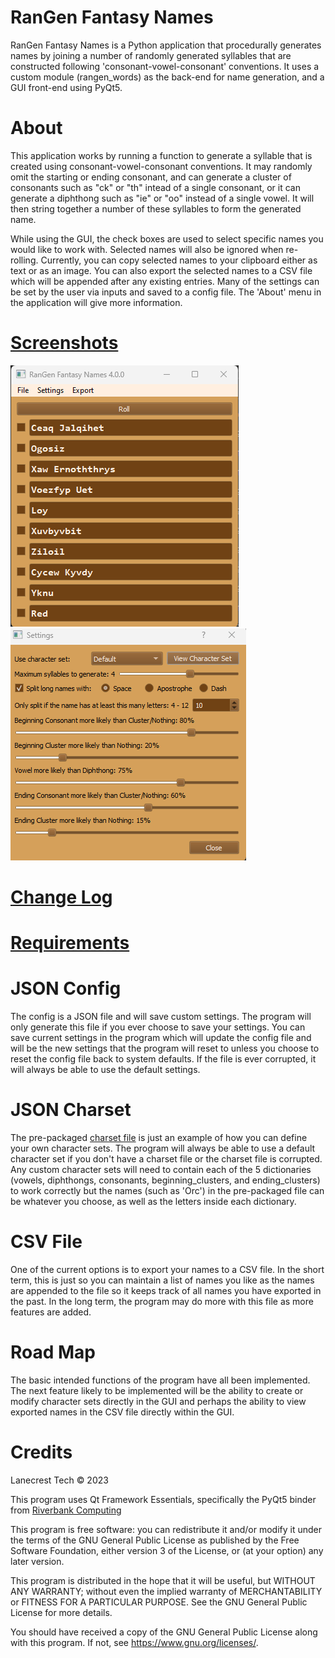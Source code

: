# RanGen Fantasy Names

RanGen Fantasy Names is a Python application that procedurally generates names by joining a number of randomly generated syllables that are constructed following 'consonant-vowel-consonant' conventions. It uses a custom module (rangen_words) as the back-end for name generation, and a GUI front-end using PyQt5.

About
=
This application works by running a function to generate a syllable that is created using consonant-vowel-consonant conventions. It may randomly omit the starting or ending consonant, and can generate a cluster of consonants such as "ck" or "th" intead of a single consonant, or it can generate a diphthong such as "ie" or "oo" instead of a single vowel. It will then string together a number of these syllables to form the generated name.

While using the GUI, the check boxes are used to select specific names you would like to work with. Selected names will also be ignored when re-rolling. Currently, you can copy selected names to your clipboard either as text or as an image. You can also export the selected names to a CSV file which will be appended after any existing entries. Many of the settings can be set by the user via inputs and saved to a config file. The 'About' menu in the application will give more information.

[Screenshots](/screenshots)
=
![Alt text](/screenshots/v4-0-0_main.png?raw=true "Main Window")
![Alt text](/screenshots/v4-0-0_settings.png?raw=true "Settings Window")

[Change Log](CHANGELOG.md)
=

[Requirements](requirements.txt)
=

JSON Config
=
The config is a JSON file and will save custom settings. The program will only generate this file if you ever choose to save your settings. You can save current settings in the program which will update the config file and will be the new settings that the program will reset to unless you choose to reset the config file back to system defaults. If the file is ever corrupted, it will always be able to use the default settings.

JSON Charset
=
The pre-packaged [charset file](/rangen/charsets.json) is just an example of how you can define your own character sets. The program will always be able to use a default character set if you don't have a charset file or the charset file is corrupted. Any custom character sets will need to contain each of the 5 dictionaries (vowels, diphthongs, consonants, beginning_clusters, and ending_clusters) to work correctly but the names (such as 'Orc') in the pre-packaged file can be whatever you choose, as well as the letters inside each dictionary.

CSV File
=
One of the current options is to export your names to a CSV file. In the short term, this is just so you can maintain a list of names you like as the names are appended to the file so it keeps track of all names you have exported in the past. In the long term, the program may do more with this file as more features are added.

Road Map
=
The basic intended functions of the program have all been implemented. The next feature likely to be implemented will be the ability to create or modify character sets directly in the GUI and perhaps the ability to view exported names in the CSV file directly within the GUI.

Credits
=
Lanecrest Tech © 2023

This program uses Qt Framework Essentials, specifically the PyQt5 binder from [Riverbank Computing](https://www.riverbankcomputing.com/)

This program is free software: you can redistribute it and/or modify it under the terms of the GNU General Public License as published by the Free Software Foundation, either version 3 of the License, or (at your option) any later version.

This program is distributed in the hope that it will be useful, but WITHOUT ANY WARRANTY; without even the implied warranty of MERCHANTABILITY or FITNESS FOR A PARTICULAR PURPOSE. See the GNU General Public License for more details.

You should have received a copy of the GNU General Public License along with this program. If not, see <https://www.gnu.org/licenses/>.
